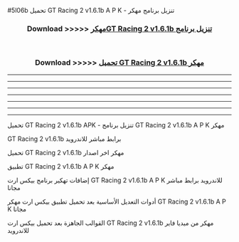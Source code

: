 #5l06b تحميل GT Racing 2 v1.6.1b A P K - تنزيل برنامج مهكر



<div align="center">
<h3>Download >>>>> <a href="https://runaway1.web.app/?sq=GT Racing 2 v1.6.1b">مهكرGT Racing 2 v1.6.1b تنزيل برنامج</a></h3><br>

<h3>Download >>>>> <a href="https://runaway1.web.app/?sq=GT Racing 2 v1.6.1b">تحميل GT Racing 2 v1.6.1b مهكر</a></h3>
</div>


----------------------------------------------------------

----------------------------------------------------------

----------------------------------------------------------

----------------------------------------------------------

----------------------------------------------------------

----------------------------------------------------------

----------------------------------------------------------

تحميل GT Racing 2 v1.6.1b APK - تنزيل برنامج GT Racing 2 v1.6.1b A P K مهكر

GT Racing 2 v1.6.1b برابط مباشر للاندرويد

تحميل GT Racing 2 v1.6.1b مهكر اخر اصدار

تطبيق GT Racing 2 v1.6.1b A P K مهكر

إضافات تهكير برنامج بيكس ارت GT Racing 2 v1.6.1b A P K للاندرويد برابط مباشر مجانا

أدوات التعديل الأساسية بعد تحميل تطبيق بيكس ارت مهكر GT Racing 2 v1.6.1b A P K مجانا

القوالب الجاهزة بعد تحميل بيكس ارت GT Racing 2 v1.6.1b مهكر من ميديا فاير للاندرويد


